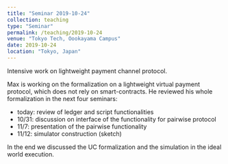 ```yaml
---
title: "Seminar 2019-10-24"
collection: teaching
type: "Seminar"
permalink: /teaching/2019-10-24
venue: "Tokyo Tech, Oookayama Campus"
date: 2019-10-24
location: "Tokyo, Japan"
---
```

Intensive work on lightweight payment channel protocol.

Max is working on the formalization on a lightweight virtual payment protocol, which does not rely on smart-contracts. He reviewed his whole formalization in the next four seminars:

* today: review of ledger and script functionalities
* 10/31: discussion on interface of the functionality for pairwise protocol
* 11/7:  presentation of the pairwise functionality
* 11/12: simulator construction (sketch)

In the end we discussed the UC formalization and the simulation in the ideal world execution.